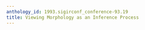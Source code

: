 ```yaml
---
anthology_id: 1993.sigirconf_conference-93.19
title: Viewing Morphology as an Inference Process
---
```

